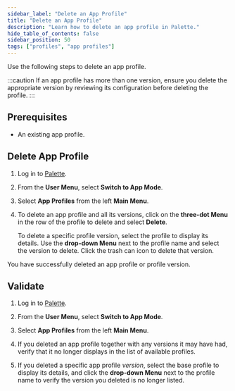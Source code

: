 ```yaml
---
sidebar_label: "Delete an App Profile"
title: "Delete an App Profile"
description: "Learn how to delete an app profile in Palette."
hide_table_of_contents: false
sidebar_position: 50
tags: ["profiles", "app profiles"]
---
```



Use the following steps to delete an app profile. 

:::caution
If an app profile has more than one version, ensure you delete the appropriate version by reviewing its configuration before deleting the profile.
:::

## Prerequisites 

- An existing app profile. 

## Delete App Profile

1. Log in to [Palette](https://console.spectrocloud.com/).

2. From the **User Menu**, select **Switch to App Mode**.

3. Select **App Profiles** from the left **Main Menu**.

4. To delete an app profile and all its versions, click on the **three-dot Menu** in the row of the profile to delete and select **Delete**. 

   To delete a specific profile version, select the profile to display its details. Use the **drop-down Menu** next to the profile name and select the version to delete. Click the trash can icon to delete that version. 

You have successfully deleted an app profile or profile version.


## Validate

1. Log in to [Palette](https://console.spectrocloud.com/).

2. From the **User Menu**, select **Switch to App Mode**.

3. Select **App Profiles** from the left **Main Menu**.   

4. If you deleted an app profile together with any versions it may have had, verify that it no longer displays in the list of available profiles. 

5. If you deleted a specific app profile *version*, select the base profile to display its details, and click the **drop-down Menu** next to the profile name to verify the version you deleted is no longer listed.